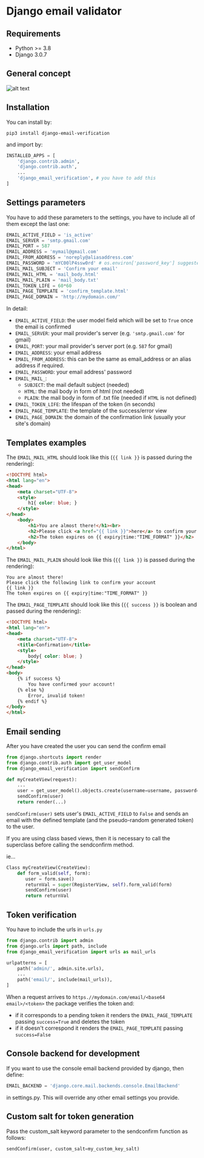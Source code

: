 # Django email validator


## Requirements
+ Python >= 3.8
+ Django 3.0.7

## General concept
![alt text](https://github.com/LeoneBacciu/django-email-verification/blob/master/emailFlow.png?raw=True "Flow")

## Installation

You can install by:

```commandline
pip3 install django-email-verification
```

and import by:

```python
INSTALLED_APPS = [
    'django.contrib.admin',
    'django.contrib.auth',
    ...
    'django_email_verification', # you have to add this
]
```

## Settings parameters
You have to add these parameters to the settings, you have to include all of them except the last one:
```python
EMAIL_ACTIVE_FIELD = 'is_active'
EMAIL_SERVER = 'smtp.gmail.com'
EMAIL_PORT = 587
EMAIL_ADDRESS = 'mymail@gmail.com'
EMAIL_FROM_ADDRESS = 'noreply@aliasaddress.com'
EMAIL_PASSWORD = 'mYC00lP4ssw0rd' # os.environ['password_key'] suggested
EMAIL_MAIL_SUBJECT = 'Confirm your email'
EMAIL_MAIL_HTML = 'mail_body.html'
EMAIL_MAIL_PLAIN = 'mail_body.txt'
EMAIL_TOKEN_LIFE = 60*60
EMAIL_PAGE_TEMPLATE = 'confirm_template.html'
EMAIL_PAGE_DOMAIN = 'http://mydomain.com/'
```
In detail:
+ `EMAIL_ACTIVE_FIELD`: the user model field which will be set to `True` once the email is confirmed
+ `EMAIL_SERVER`: your mail provider's server (e.g. `'smtp.gmail.com'` for gmail)
+ `EMAIL_PORT`: your mail provider's server port (e.g. `587` for gmail)
+ `EMAIL_ADDRESS`: your email address
+ `EMAIL_FROM_ADDRESS`: this can be the same as email_address or an alias address if required.
+ `EMAIL_PASSWORD`: your email address' password
+ `EMAIL_MAIL_`:
    * `SUBJECT`: the mail default subject (needed)
    * `HTML`: the mail body in form of html (not needed)
    * `PLAIN`: the mail body in form of .txt file (needed if `HTML` is not defined)
+ `EMAIL_TOKEN_LIFE`: the lifespan of the token (in seconds)
+ `EMAIL_PAGE_TEMPLATE`: the template of the success/error view
+ `EMAIL_PAGE_DOMAIN`: the domain of the confirmation link (usually your site's domain)

## Templates examples
The `EMAIL_MAIL_HTML` should look like this (`{{ link }}` is passed during the rendering):
```html
<!DOCTYPE html>
<html lang="en">
<head>
    <meta charset="UTF-8">
    <style>
        h1{ color: blue; }
    </style>
</head>
    <body>
        <h1>You are almost there!</h1><br>
        <h2>Please click <a href="{{ link }}">here</a> to confirm your account</h2>
        <h2>The token expires on {{ expiry|time:"TIME_FORMAT" }}</h2>
    </body>
</html>
```

The `EMAIL_MAIL_PLAIN` should look like this (`{{ link }}` is passed during the rendering):
```text
You are almost there!
Please click the following link to confirm your account
{{ link }}
The token expires on {{ expiry|time:"TIME_FORMAT" }}
```

The `EMAIL_PAGE_TEMPLATE` should look like this (`{{ success }}` is boolean and passed during the rendering):
```html
<!DOCTYPE html>
<html lang="en">
<head>
    <meta charset="UTF-8">
    <title>Confirmation</title>
    <style>
        body{ color: blue; }
    </style>
</head>
<body>
    {% if success %}
        You have confirmed your account!
    {% else %}
        Error, invalid token!
    {% endif %}
</body>
</html>
```

## Email sending
After you have created the user you can send the confirm email
```python
from django.shortcuts import render
from django.contrib.auth import get_user_model
from django_email_verification import sendConfirm

def myCreateView(request):
    ...
    user = get_user_model().objects.create(username=username, password=password, email=email)
    sendConfirm(user)
    return render(...)
```
`sendConfirm(user)` sets user's `EMAIL_ACTIVE_FIELD` to `False` and sends an email with the defined template (and the pseudo-random generated token) to the user.

If you are using class based views, then it is necessary to call the superclass before calling the sendconfirm method.

ie...
```python
Class myCreateView(CreateView):
    def form_valid(self, form):
       user = form.save()
       returnVal = super(RegisterView, self).form_valid(form)
       sendConfirm(user)
       return returnVal
```

## Token verification
You have to include the urls in `urls.py`
```python
from django.contrib import admin
from django.urls import path, include
from django_email_verification import urls as mail_urls

urlpatterns = [
    path('admin/', admin.site.urls),
    ...
    path('email/', include(mail_urls)),
]
```
When a request arrives to `https.//mydomain.com/email/<base64 email>/<token>` the package verifies the token and:
+ if it corresponds to a pending token it renders the `EMAIL_PAGE_TEMPLATE` passing `success=True` and deletes the token
+ if it doesn't correspond it renders the `EMAIL_PAGE_TEMPLATE` passing `success=False`

## Console backend for development
If you want to use the console email backend provided by django, then define:
```python
EMAIL_BACKEND = 'django.core.mail.backends.console.EmailBackend'
```
in settings.py.  This will override any other email settings you provide.

## Custom salt for token generation
Pass the custom_salt keyword parameter to the sendconfirm function as follows:
```python
sendConfirm(user, custom_salt=my_custom_key_salt)
```
